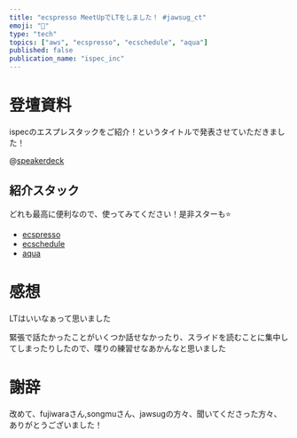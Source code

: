 ```yaml
---
title: "ecspresso MeetUpでLTをしました！ #jawsug_ct"
emoji: "🦈"
type: "tech"
topics: ["aws", "ecspresso", "ecschedule", "aqua"]
published: false
publication_name: "ispec_inc"
---
```


# 登壇資料
ispecのエスプレスタックをご紹介！というタイトルで発表させていただきました！

@[speakerdeck](aa7734dfbfaf4e8bbb4cafe91827859f)


## 紹介スタック
どれも最高に便利なので、使ってみてください！是非スターも⭐️

- [ecspresso](https://github.com/kayac/ecspresso)
- [ecschedule](https://github.com/songmu/ecschedule)
- [aqua](https://github.com/aquaproj/aqua)

# 感想
LTはいいなぁって思いました

緊張で話たかったことがいくつか話せなかったり、スライドを読むことに集中してしまったりしたので、喋りの練習せなあかんなと思いました

# 謝辞
改めて、fujiwaraさん,songmuさん、jawsugの方々、聞いてくださった方々、ありがとうございました！
